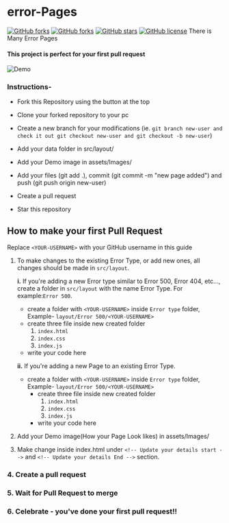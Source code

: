 # error-Pages
[![GitHub forks](https://img.shields.io/github/forks/mjmaurya/error-Pages)](https://github.com/mjmaurya/error-Pages/network)
[![GitHub forks](https://img.shields.io/github/forks/mjmaurya/error-Pages)](https://github.com/mjmaurya/error-Pages/network)
[![GitHub stars](https://img.shields.io/github/stars/mjmaurya/error-Pages)](https://github.com/mjmaurya/error-Pages/stargazers)
[![GitHub license](https://img.shields.io/github/license/mjmaurya/error-Pages)](https://github.com/mjmaurya/error-Pages/blob/master/LICENSE)
There is Many Error Pages

#### This project is perfect for your first pull request

![Demo](https://github.com/mjmaurya/error-Pages/blob/master/assets/Images/mjmaurya.PNG)

### Instructions-
  - Fork this Repository using the button at the top
  
  - Clone your forked repository to your pc
  - Create a new branch for your modifications (ie. ```git branch new-user and check it out git checkout new-user and git checkout -b new-user```)
  - Add your data folder in src/layout/<Error-Type>
  - Add your Demo image in assets/Images/
  - Add your files (git add .), commit (git commit -m "new page added") and push (git push origin new-user)
  - Create a pull request
  - Star this repository
  
## How to make your first Pull Request

Replace ```<YOUR-USERNAME>``` with your GitHub username in this guide
 1. To make changes to the existing Error Type, or add new ones, all changes should be made in ```src/layout```.
 
    **i.** If you're adding a new Error type similar to Error 500, Error 404, etc..., create a folder in ```src/layout``` with the name Error Type. For example:```Error 500```.
      - create a folder with ```<YOUR-USERNAME>``` inside ```Error type``` folder, Example- ```layout/Error 500/<YOUR-USERNAME>```
      - create three file inside new created folder
        1. ```index.html```
        2. ```index.css```
        3. ```index.js```
      - write your code here
      
    **ii.** If you're adding a new Page to an existing Error Type.
    - create a folder with ```<YOUR-USERNAME>``` inside ```Error type``` folder, Example- ```layout/Error 500/<YOUR-USERNAME>```
      - create three file inside new created folder
        1. ```index.html```
        2. ```index.css```
        3. ```index.js```
      - write your code here
    
  2. Add your Demo image(How your Page Look likes) in assets/Images/
  
  3. Make change inside index.html under ```<!-- Update your details start -->``` and ```<!-- Update your details End -->``` section.
  
 ### 4. Create a pull request
 ### 5. Wait for Pull Request to merge
 ### 6. Celebrate - you've done your first pull request!!
